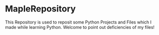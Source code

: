 # MapleRepository
This Repository is used to reposit some Python Projects and Files which I made while learning Python. Welcome to point out deficiencies of my files!